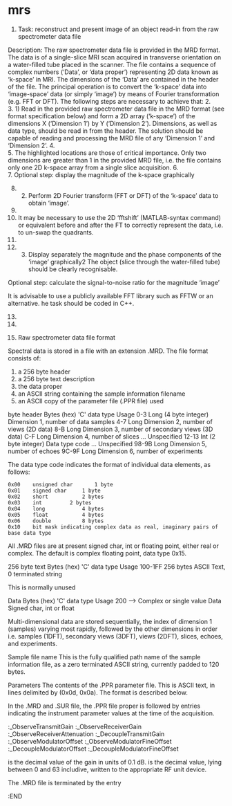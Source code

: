 # mrs
1.	Task: reconstruct and present image of an object read-in from the raw spectrometer data file

Description: The raw spectrometer data file is provided in the MRD format. The data is of a single-slice MRI scan acquired in transverse orientation on a water-filled tube placed in the scanner. The file contains a sequence of complex numbers  (‘Data’, or ‘data proper’) representing 2D data known as ‘k-space’ in MRI. The dimensions of the ‘Data’ are contained in the header of the file. The principal operation is to convert the ‘k-space’ data into ‘image-space’ data (or simply ‘image’) by means of Fourier transformation (e.g. FFT or DFT). The following steps are necessary to achieve that:
2.	
3.	1) Read in the provided raw spectrometer data file in the MRD format (see format specification below) and form a 2D array (‘k-space’) of the dimensions X (‘Dimension 1’) by Y (‘Dimension 2’). Dimensions, as well as data type, should be read in from the header. The solution should be capable of reading and processing the MRD file of any ‘Dimension 1’ and ‘Dimension 2’.
4.	
5.	The highlighted locations are those of critical importance. Only two dimensions are greater than 1 in the provided MRD file, i.e. the file contains only one 2D k-space array from a single slice acquisition.
6.	
7.	Optional step: display the magnitude of the k-space graphically 

8.	2) Perform 2D Fourier transform (FFT or DFT) of the ‘k-space’ data to obtain ‘image’. 
9.	
10.	It may be necessary to use the 2D ‘fftshift’ (MATLAB-syntax command) or equivalent before and after the FT to correctly represent the data, i.e. to un-swap the quadrants.
11.	
12.	3) Display separately the magnitude and the phase components of the ‘image’ graphically2
The object (slice through the water-filled tube) should be clearly recognisable.

Optional step: calculate the signal-to-noise ratio for the magnitude ‘image’


It is advisable to use a publicly available FFT library such as FFTW or an alternative. 
he task should be coded in C++. 



13.	
14.	
 
15.	Raw spectrometer data file format

Spectral data is stored in a file with an extension .MRD.  The file format consists of:

1)	a 256 byte header
2)	a 256 byte text description
3)	the data proper
4)	an ASCII string containing the sample information filename
5)	an ASCII copy of the parameter file (.PPR file) used

byte header
Bytes (hex)	'C' data type		Usage
0-3		Long (4 byte integer)	Dimension 1, number of data samples
4-7		Long			Dimension 2, number of views (2D data)
8-B		Long			Dimension 3, number of secondary views (3D data)
C-F		Long			Dimension 4, number of slices
...					Unspecified
12-13		Int (2 byte integer)	Data type code
...					Unspecified
98-9B		Long			Dimension 5, number of echoes
9C-9F		Long			Dimension 6, number of experiments

The data type code indicates the format of individual data elements, as follows:

	0x00	unsigned char		1 byte
	0x01	signed char		1 byte
	0x02	short			2 bytes
	0x03	int			2 bytes
	0x04	long			4 bytes
	0x05	float			4 bytes
	0x06	double			8 bytes
	0x10	bit mask indicating complex data as real, imaginary pairs of base data type

All .MRD files are at present signed char, int or floating point, either real or complex.  The default is complex floating point, data type 0x15.


256 byte text
Bytes (hex)	'C' data type		Usage
100-1FF	256 bytes ASCII	Text, 0 terminated string

This is normally unused

Data
Bytes (hex)	'C' data type			Usage
200 -->		Complex or single value	Data
		Signed char, int or float

Multi-dimensional data are stored sequentially, the index of dimension 1 (samples) varying most rapidly, followed by the other dimensions in order i.e. samples (1DFT), secondary views (3DFT), views (2DFT), slices, echoes, and experiments.

Sample file name
This is the fully qualified path name of the sample information file, as a zero terminated ASCII string, currently padded to 120 bytes.

Parameters
The contents of the .PPR parameter file.  This is ASCII text, in lines delimited by <CR> <LF> (0x0d, 0x0a).  The format is described below.

In the .MRD and .SUR file, the .PPR file proper is followed by entries indicating the instrument parameter values at the time of the acquisition.

:_ObserveTransmitGain <dB10><CR><LF>
:_ObserveReceiverGain <dB10><CR><LF>
:_ObserveReceiverAttenuation <dB10><CR><LF>
:_DecoupleTransmitGain <dB10><CR><LF>
:_ObserveModulatorOffset <DACValue><CR><LF>
:_ObserveModulatorFineOffset <DACval><CR><LF>
:_DecoupleModulatorOffset <DACval><CR><LF>
:_DecoupleModulatorFineOffset <DACval><CR><LF>

<db10> is the decimal value of the gain in units of 0.1 dB.  <DACval> is the decimal value, lying between 0 and 63 includive, written to the appropriate RF unit device.

The .MRD file is terminated by the entry

:END<CR><LF>

